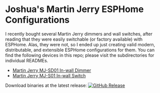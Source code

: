 # Joshua's Martin Jerry ESPHome Configurations

I recently bought several Martin Jerry dimmers and wall switches, after reading that they were easily switchable (or factory available) with ESPHome. Alas, they were not, so I ended up just creating valid modern, distributable, and extensible ESPHome configurations for them. You can find the following devices in this repo; please visit the subdirectories for individual READMEs.

* [Martin Jerry MJ-SD01 In-wall Dimmer](/mj-sd01)
* [Martin Jerry MJ-S01 In-wall Switch](/mj-s01)

Download binaries at the latest release: <a href="https://github.com/joshuaboniface/martinjerry-esphome/releases"><img alt="GitHub Release" src="https://img.shields.io/github/v/release/joshuaboniface/martinjerry-esphome"></a>

